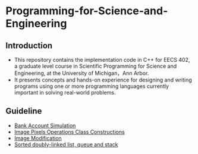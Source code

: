 # Programming-for-Science-and-Engineering

## Introduction
- This repository contains the implementation code in C++ for EECS 402, a graduate level course in Scientific Programming for Science and Engineering, at the University of Michigan，Ann Arbor.
- It presents concepts and hands-on experience for designing and writing programs using one or more programming languages currently important in solving real-world problems.

## Guideline
- [Bank Account Simulation](https://github.com/MengyaoHuang/Programming-for-Science-and-Engineering/tree/master/Bank%20Account%20Simulation)
- [Image Pixels Operations Class Constructions](https://github.com/MengyaoHuang/Programming-for-Science-and-Engineering/tree/master/Image%20Pixels%20Operations%20Class%20Constructions)
- [Image Modification](https://github.com/MengyaoHuang/Programming-for-Science-and-Engineering/tree/master/Image%20modification)
- [Sorted doubly-linked list, queue and stack](https://github.com/MengyaoHuang/Programming-for-Science-and-Engineering/tree/master/Sorted%20doubly-linked%20list%2C%20queue%20and%20stack)
